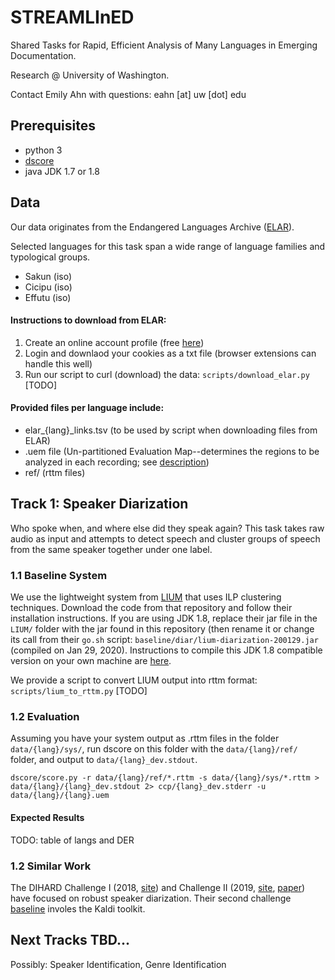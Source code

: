 # STREAMLInED

Shared Tasks for Rapid, Efficient Analysis of Many Languages in Emerging Documentation.

Research @ University of Washington.

Contact Emily Ahn with questions: eahn [at] uw [dot] edu


## Prerequisites

* python 3
* [dscore](https://github.com/nryant/dscore)
* java JDK 1.7 or 1.8


## Data

Our data originates from the Endangered Languages Archive ([ELAR]( http://elar.soas.ac.uk/)).

Selected languages for this task span a wide range of language families and typological groups.

* Sakun (iso)
* Cicipu (iso)
* Effutu (iso)

#### Instructions to download from ELAR:

1. Create an online account profile (free [here](https://lat1.lis.soas.ac.uk/ds/RRS_V1/RrsRegistration))
2. Login and downlaod your cookies as a txt file (browser extensions can handle this well)
3. Run our script to curl (download) the data: `scripts/download_elar.py` [TODO]

#### Provided files per language include:

* elar\_{lang}\_links.tsv (to be used by script when downloading files from ELAR)
* .uem file (Un-partitioned Evaluation Map--determines the regions to be analyzed in each recording; see [description](https://github.com/nryant/dscore#uem))
* ref/ (rttm files)


## Track 1: Speaker Diarization

Who spoke when, and where else did they speak again?
This task takes raw audio as input and attempts to detect speech and cluster groups of speech from the same speaker together under one label.


### 1.1 Baseline System

We use the lightweight system from [LIUM](https://github.com/StevenLOL/LIUM) that uses ILP clustering techniques.
Download the code from that repository and follow their installation instructions.
If you are using JDK 1.8, replace their jar file in the `LIUM/` folder with the jar found in this repository (then rename it or change its call from their `go.sh` script: `baseline/diar/lium-diarization-200129.jar` (compiled on Jan 29, 2020).
Instructions to compile this JDK 1.8 compatible version on your own machine are [here](https://github.com/ahmetaa/lium-diarization).

We provide a script to convert LIUM output into rttm format: `scripts/lium_to_rttm.py` [TODO]

### 1.2 Evaluation

Assuming you have your system output as .rttm files in the folder `data/{lang}/sys/`, run dscore on this folder with the `data/{lang}/ref/` folder, and output to `data/{lang}_dev.stdout`.

`dscore/score.py -r data/{lang}/ref/*.rttm -s data/{lang}/sys/*.rttm > data/{lang}/{lang}_dev.stdout 2> ccp/{lang}_dev.stderr -u data/{lang}/{lang}.uem`

#### Expected Results

TODO: table of langs and DER

### 1.2 Similar Work

The DIHARD Challenge I (2018, [site](https://coml.lscp.ens.fr/dihard/2018/index.html)) and Challenge II (2019, [site](https://coml.lscp.ens.fr/dihard/), [paper](https://coml.lscp.ens.fr/dihard/2019/dh2019_is_overview.pdf)) have focused on robust speaker diarization.
Their second challenge [baseline](https://github.com/iiscleap/DIHARD_2019_baseline_alltracks) involes the Kaldi toolkit.


## Next Tracks TBD...

Possibly: Speaker Identification, Genre Identification